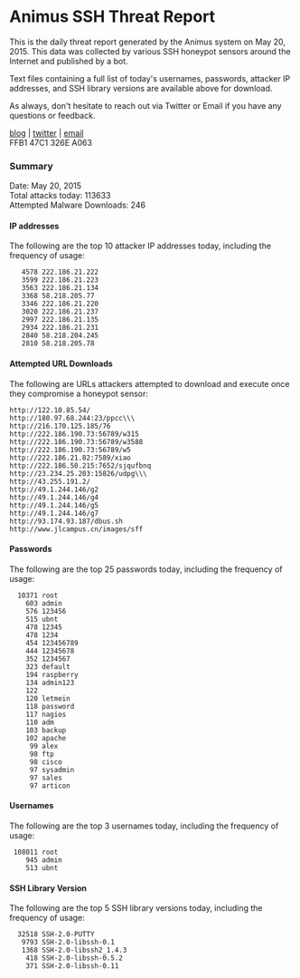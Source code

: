 # Animus SSH Threat Report

This is the daily threat report generated by the Animus system on May 20, 2015. This data was collected by various SSH honeypot sensors around the Internet and published by a bot.  

Text files containing a full list of today's usernames, passwords, attacker IP addresses, and SSH library versions are available above for download.  

As always, don't hesitate to reach out via Twitter or Email if you have any questions or feedback.  

[blog](http://morris.guru) | [twitter](https://twitter.com/andrew___morris) | [email](mailto:andrew@morris.guru)  
FFB1 47C1 326E A063  

### Summary

Date: May 20, 2015  
Total attacks today: 113633  
Attempted Malware Downloads: 246 

#### IP addresses
The following are the top 10 attacker IP addresses today, including the frequency of usage:
```
   4578 222.186.21.222
   3599 222.186.21.223
   3563 222.186.21.134
   3368 58.218.205.77
   3346 222.186.21.220
   3020 222.186.21.237
   2997 222.186.21.135
   2934 222.186.21.231
   2840 58.218.204.245
   2810 58.218.205.78
```

#### Attempted URL Downloads
The following are URLs attackers attempted to download and execute once they compromise a honeypot sensor:
```
http://122.10.85.54/
http://180.97.68.244:23/ppcc\\\
http://216.170.125.185/76
http://222.186.190.73:56789/w315
http://222.186.190.73:56789/w3588
http://222.186.190.73:56789/w5
http://222.186.21.82:7589/xiao
http://222.186.50.215:7652/sjqufbnq
http://23.234.25.203:15826/udpg\\\
http://43.255.191.2/
http://49.1.244.146/g2
http://49.1.244.146/g4
http://49.1.244.146/g5
http://49.1.244.146/g7
http://93.174.93.187/dbus.sh
http://www.jlcampus.cn/images/sff
```

#### Passwords
The following are the top 25 passwords today, including the frequency of usage:
```
  10371 root
    603 admin
    576 123456
    515 ubnt
    478 12345
    478 1234
    454 123456789
    444 12345678
    352 1234567
    323 default
    194 raspberry
    134 admin123
    122 
    120 letmein
    118 password
    117 nagios
    110 adm
    103 backup
    102 apache
     99 alex
     98 ftp
     98 cisco
     97 sysadmin
     97 sales
     97 articon
```

#### Usernames
The following are the top 3 usernames today, including the frequency of usage:
```
 108011 root
    945 admin
    513 ubnt
```

#### SSH Library Version
The following are the top 5 SSH library versions today, including the frequency of usage:
```
  32518 SSH-2.0-PUTTY
   9793 SSH-2.0-libssh-0.1
   1368 SSH-2.0-libssh2_1.4.3
    418 SSH-2.0-libssh-0.5.2
    371 SSH-2.0-libssh-0.11
```
